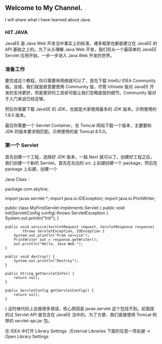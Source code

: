 ## Welcome to My Channel.

I will share what I have learned about Java.  

### HIT JAVA

JavaEE 是 Java Web 开发当中事实上的标准，诸多框架也都是建立在 JavaEE 的 API 基础之上的。为了从头理解 Java Web 开发，我们将从一个最简单的 JavaEE Servlet 应用开始，一步一步进入 Java Web 开发的世界。

### 准备工作
要完成这个教程，你只需要有网络就可以了，首先下载 IntelliJ IDEA Community 版。没错，我们就是故意要使用 Community 版，尽管 Utimate 版对 JavaEE 开发的支持更好，但是更好的工具却可能让我们忽略底层的细节。Community 版对于入门来说已经足够。

然后你需要下载 JavaSE 的 JDK，也就是大家使用最多的 JDK 版本。示例使用的 1.8.0 版本。

最后你需要一个 Servlet Container，去 Tomcat 网站下载一个版本，主要要和 JDK 的版本要求相匹配。示例使用的是 Tomcat 8.5.0。

### 第一个 Servlet
首先创建一个工程，选择好 JDK 版本，一路 Next 就可以了。创建好工程之后，我们创建一个新的 Servlet。首先在左边的 src 上右键创建一个 package，然后在 package 上右键，创建一个 

Java Class：

package com.skyline;

import javax.servlet.*;
import java.io.IOException;
import java.io.PrintWriter;

public class MyFirstServlet implements Servlet {
    public void init(ServletConfig config) throws ServletException {
        System.out.println("Init");
    }

    public void service(ServletRequest request, ServletResponse response)
            throws ServletException, IOException {
        System.out.println("From service");
        PrintWriter out = response.getWriter();
        out.println("Hello, Java Web.");
    }

    public void destroy() {
        System.out.println("Destroy");
    }

    public String getServletInfo() {
        return null;
    }

    public ServletConfig getServletConfig() {
        return null;
    }
}
这时候代码上会报很多错误，核心原因是 javax.servlet 这个包找不到。前面提的过 Servlet API 是包含在 JavaEE 当中的。为了方便，我们直接使用 Tomcat 附带的 servlet-api.jar 包。

在 IDEA 中打开 Library Settings（External Libraries 下面的任意一项右键 -> Open Library Settings
